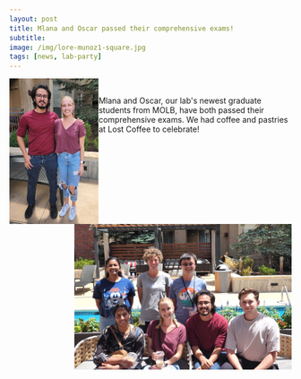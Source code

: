 ```yaml
---
layout: post  
title: Mlana and Oscar passed their comprehensive exams!  
subtitle:   
image: /img/lore-munoz1-square.jpg 
tags: [news, lab-party]  
---
```


<img align="left" src="/img/lore-munoz1.jpg" style="width:159 !important;height:260px !important;" />
<img align="right" src="/img/lore-munoz2.jpg" style="width:388px !important;height:260px !important;" /> <br/>

Mlana and Oscar, our lab's newest graduate students from MOLB, have both passed their comprehensive exams. We had coffee and pastries at Lost Coffee to celebrate!
<br>
<br>

